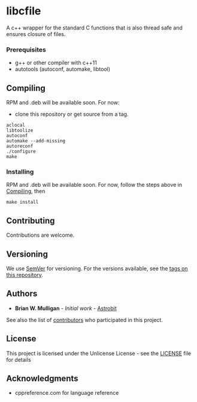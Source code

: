 # libcfile

A c++ wrapper for the standard C functions that is also thread safe and ensures closure of files. 


### Prerequisites

- g++ or other compiler with c++11
- autotools (autoconf, automake, libtool)

## Compiling

RPM and .deb will be available soon. For now:
- clone this repository or get source from a tag.
```
aclocal
libtoolize
autoconf
automake --add-missing
autoreconf
./configure
make
```

### Installing

RPM and .deb will be available soon. For now, follow the steps above in [Compiling](Compiling), then

```
make install
```

## Contributing

Contributions are welcome.

## Versioning

We use [SemVer](http://semver.org/) for versioning. For the versions available, see the [tags on this repository](https://github.com/libcfile/tags). 

## Authors

* **Brian W. Mulligan** - *Initial work* - [Astrobit](https://github.com/astrobit)

See also the list of [contributors](https://github.com/libcfile/contributors) who participated in this project.

## License

This project is licensed under the Unlicense License - see the [LICENSE](LICENSE) file for details

## Acknowledgments

* cppreference.com for language reference
